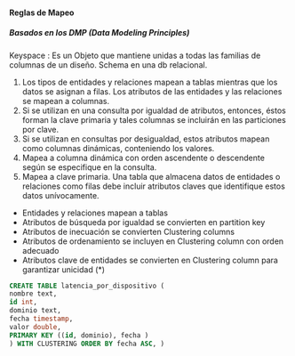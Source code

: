 
#### Reglas de Mapeo
##### Basados en los DMP (Data Modeling Principles)

Keyspace : Es un Objeto que mantiene unidas a todas las familias de columnas de un diseño. Schema en una db relacional. 

1. Los tipos de entidades y relaciones mapean a tablas mientras que los datos se asignan a filas. Los atributos de las entidades y las relaciones se mapean a columnas.
2. Si se utilizan en una consulta por igualdad de atributos, entonces, éstos forman la clave primaria y tales columnas se incluirán en las particiones por clave.
3. Si se utilizan en consultas por desigualdad, estos atributos mapean como columnas dinámicas, conteniendo los valores.
4. Mapea a columna dinámica con orden ascendente o descendente según se especifique en la consulta.
5. Mapea a clave primaria. Una tabla que almacena datos de entidades o relaciones como filas debe incluir atributos claves que identifique estos datos unívocamente.

* Entidades y relaciones mapean a tablas	
* Atributos de búsqueda por igualdad se convierten en partition key 
* Atributos de inecuación se convierten Clustering columns
* Atributos de ordenamiento se incluyen en Clustering column con orden adecuado
* Atributos clave de entidades se convierten en Clustering column para garantizar unicidad (*)

 

``` sql
CREATE TABLE latencia_por_dispositivo (
nombre text,
id int,
dominio text,
fecha timestamp,
valor double, 
PRIMARY KEY ((id, dominio), fecha )
) WITH CLUSTERING ORDER BY fecha ASC, )
```

